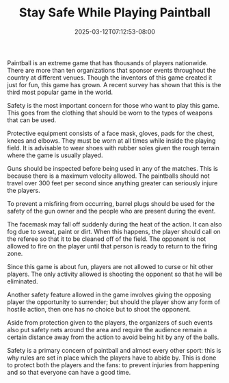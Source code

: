 ﻿---
title: Stay Safe While Playing Paintball
date: 2025-03-12T07:12:53-08:00
description: "Paint Ball Tips for Web Success"
featured_image: "/images/Paint Ball.jpg"
tags: ["Paint Ball"]
---

Paintball is an extreme game that has thousands of players nationwide. There are more than ten organizations that sponsor events throughout the country at different venues. Though the inventors of this game created it just for fun, this game has grown. A recent survey has shown that this is the third most popular game in the world. 

Safety is the most important concern for those who want to play this game. This goes from the clothing that should be worn to the types of weapons that can be used.  

Protective equipment consists of a face mask, gloves, pads for the chest, knees and elbows. They must be worn at all times while inside the playing field. It is advisable to wear shoes with rubber soles given the rough terrain where the game is usually played.

Guns should be inspected before being used in any of the matches.  This is because there is a maximum velocity allowed. The paintballs should not travel over 300 feet per second since anything greater can seriously injure the players. 

To prevent a misfiring from occurring, barrel plugs should be used for the safety of the gun owner and the people who are present during the event. 

The facemask may fall off suddenly during the heat of the action. It can also fog due to sweat, paint or dirt. When this happens, the player should call on the referee so that it to be cleaned off of the field. The opponent is not allowed to fire on the player until that person is ready to return to the firing zone.

Since this game is about fun, players are not allowed to curse or hit other players. The only activity allowed is shooting the opponent so that he will be eliminated.

Another safety feature allowed in the game involves giving the opposing player the opportunity to surrender; but should the player show any form of hostile action, then one has no choice but to shoot the opponent.

Aside from protection given to the players, the organizers of such events also put safety nets around the area and require the audience remain a certain distance away from the action to avoid being hit by any of the balls. 

Safety is a primary concern of paintball and almost every other sport: this is why rules are set in place which the players have to abide by. This is done to protect both the players and the fans: to prevent injuries from happening and so that everyone can have a good time. 





